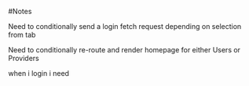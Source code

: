 #Notes


Need to conditionally send a login fetch request depending on selection from tab

 Need to conditionally re-route and render homepage for either Users or Providers

 when i login i need 